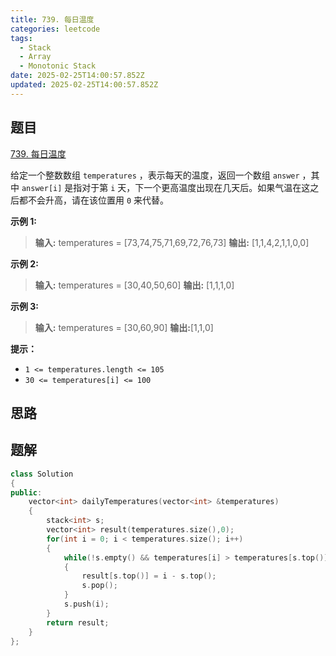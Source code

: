 ```yaml
---
title: 739. 每日温度
categories: leetcode
tags: 
  - Stack
  - Array
  - Monotonic Stack
date: 2025-02-25T14:00:57.852Z
updated: 2025-02-25T14:00:57.852Z
---
```


<!--more-->

## 题目

[739. 每日温度](https://leetcode.cn/problems/daily-temperatures)

给定一个整数数组 `temperatures` ，表示每天的温度，返回一个数组 `answer` ，其中 `answer[i]` 是指对于第 `i`
天，下一个更高温度出现在几天后。如果气温在这之后都不会升高，请在该位置用 `0` 来代替。



**示例 1:**

> 
> 
> **输入:** temperatures = [73,74,75,71,69,72,76,73]
> **输出:**  [1,1,4,2,1,1,0,0]
> 

**示例 2:**

> 
> 
> **输入:** temperatures = [30,40,50,60]
> **输出:**  [1,1,1,0]
> 

**示例 3:**

> 
> 
> **输入:** temperatures = [30,60,90]
> **输出:**[1,1,0]



**提示：**

  * `1 <= temperatures.length <= 105`
  * `30 <= temperatures[i] <= 100`



## 思路


## 题解

```cpp
class Solution
{
public:
    vector<int> dailyTemperatures(vector<int> &temperatures)
    {
        stack<int> s;
        vector<int> result(temperatures.size(),0);
        for(int i = 0; i < temperatures.size(); i++)
        {
            while(!s.empty() && temperatures[i] > temperatures[s.top()])
            {
                result[s.top()] = i - s.top();
                s.pop();
            }
            s.push(i);
        }
        return result;
    }
};
```
